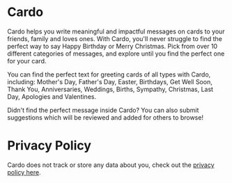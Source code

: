 # Cardo

Cardo helps you write meaningful and impactful messages on cards to your friends, family and loves ones. With Cardo, you'll never struggle to find the perfect way to say Happy Birthday or Merry Christmas. Pick from over 10 different categories of messages, and explore until you find the perfect one for your card.

You can find the perfect text for greeting cards of all types with Cardo, including: Mother's Day, Father's Day, Easter, Birthdays, Get Well Soon, Thank You, Anniversaries, Weddings, Births, Sympathy, Christmas, Last Day, Apologies and Valentines.

Didn't find the perfect message inside Cardo? You can also submit suggestions which will be reviewed and added for others to browse!

# Privacy Policy

Cardo does not track or store any data about you, check out the [privacy policy here](./privacy-policy).
